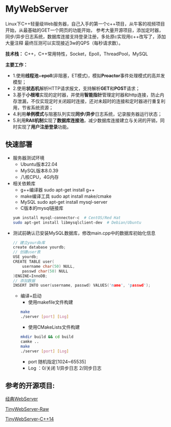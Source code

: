 MyWebServer
===============
Linux下C++轻量级Web服务器，自己入手的第一个c++项目，从牛客的视频项目开始，从最基础的GET一个网页的功能开始，
参考大量开源项目，添加定时器，同步/异步日志系统，数据库连接支持登录注册，多处原c实现用c++改写了，添加大量注释
最终压测可以实现接近3w的QPS（每秒请求数）。

**技术栈：**
C++，C++常用特性，Socket，Epoll，ThreadPool，MySQL

**主要工作：**
* 1.使用**线程池**+**epoll**(非阻塞，ET模式)，模拟**Proactor**事件处理模式的高并发模型；
*	2.使用**状态机**解析HTTP请求报文，支持解析**GET**和**POST**请求；
*	3.基于**小根堆**实现的定时器，并使用**智能指针**管理定时器和http连接，防止内存泄漏，不仅实现定时关闭超时连接，还对未超时的连接和定时器进行重复利用，节省系统资源；
*	4.利用**单例模式**与阻塞队列实现**同步/异步**日志系统，记录服务器运行状态；
*	5.利用**RAII机制**实现了**数据库连接池**，减少数据库连接建立与关闭的开销，同时实现了**用户注册登录**功能。

快速部署
------------
* 服务器测试环境
	* Ubuntu版本22.04
	* MySQL版本8.0.39
  * 八核CPU，4G内存
* 相关依赖库
  * g++编译器  sudo apt-get install g++
  * make编译工具  sudo apt install make/cmake
  * MySQL  sudo apt-get install mysql-server
  * C版本的mysql链接库
  ```bash
  yum install mysql-connector-c  # CentOS/Red Hat
  sudo apt-get install libmysqlclient-dev  # Debian/Ubuntu
  ```
* 测试前确认已安装MySQL数据库，修改main.cpp中的数据库初始化信息
  ```C++
  // 建立yourdb库
  create database yourdb;
  // 创建user表
  USE yourdb;
  CREATE TABLE user(
      username char(50) NULL,
      passwd char(50) NULL
  )ENGINE=InnoDB;
  // 添加数据
  INSERT INTO user(username, passwd) VALUES('name', 'passwd');
  ```
  * 编译+启动
    * 使用makefile文件构建
    ```bash
    make
    ./server [port] [Log]
    ```
    * 使用CMakeLists文件构建
    ```bash
    mkdir build && cd build
    camke .. 
    make
    ./server [port] [Log]
    ```
    * port 随机指定[1024~65535]
    * Log ：0/关闭 1/异步日志 2/同步日志

参考的开源项目:
------------
[经典WebServer](https://github.com/linyacool/WebServer)

[TinyWebServer-Raw](https://github.com/qinguoyi/TinyWebServer/tree/raw_version)

[TinyWebServer-C++14](https://github.com/markparticle/WebServer)
   


  
